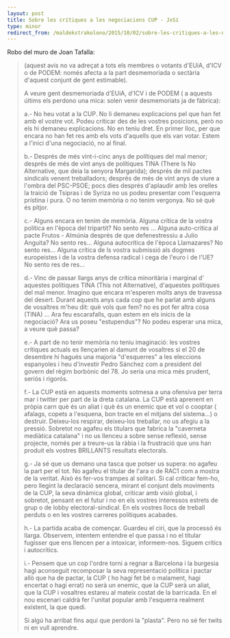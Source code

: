 ```yaml
---
layout: post
title: Sobre les crítiques a les negociacions CUP - JxSí
type: minor
redirect_from: /maldekstrakolono/2015/10/02/sobre-les-critiques-a-les-negociacions-cup-jxsi.html
---
```


Robo del muro de Joan Tafalla:

> (aquest avis no va adreçat a tots els membres o votants d'EUiA, d'ICV o de PODEM: només afecta a la part desmemoriada o sectària d'aquest conjunt de gent estimable).
> 
> A veure gent desmemoriada d'EUiA, d'ICV i de PODEM ( a aquests últims els perdono una mica: solen venir desmemoriats ja de fàbrica):
> 
> a.- No heu votat a la CUP. No li demaneu explicacions pel que han fet amb el vostre vot. Podeu criticar des de les vostres posicions, però no els hi demaneu explicacions. No en teniu dret. En primer lloc, per que encara no han fet res amb els vots d'aquells que els van votar. Estem a l'inici d'una negociació, no al final.
> 
> b.- Després de més vint-i-cinc anys de polítiques del mal menor; després de més de vint anys de polítiques TINA (There Is No Alternative, que deia la senyora Margarida); després de mil pactes sindicals venent treballadors; després de més de vint anys de viure a l'ombra del PSC-PSOE; pocs dies després d'aplaudir amb les orelles la traició de Tsipras i de Syriza no us podeu presentar com l'esquerra prístina i pura. O no tenim memòria o no tenim vergonya. No sé què és pitjor.
> 
> c.- Alguns encara en tenim de memòria. Alguna crítica de la vostra política en l'època del tripartit? No sento res ... Alguna auto-crítica al pacte Frutos - Almúnia després de que defenestressiu a Julio Anguita? No sento res... Alguna autocrítica de l'època Llamazares? No sento res... Alguna crítica de ls vostra submissió als dogmes europeistes i de la vostra defensa radical i cega de l'euro i de l'UE? No sento res de res...
> 
> d.- Vinc de passar llargs anys de crítica minoritària i marginal d' aquestes polítiques TINA (This not Alternative), d'aquestes polítiques del mal menor. Imagino que encara m'esperen molts anys de travessa del desert. Durant aquests anys cada cop que he parlat amb alguns de vosaltres m'heu dit: què vols que fem? no es pot fer altra cosa (TINA) ... Ara feu escarafalls, quan estem en els inicis de la negociació? Ara us poseu "estupendus"? No podeu esperar una mica, a veure què passa?
> 
> e.- A part de no tenir memòria no teniu imaginació: les vostres crítiques actuals es llençarien al damunt de vosaltres si el 20 de desembre hi hagués una majoria "d'esquerres" a les eleccions espanyoles i heu d'investir Pedro Sánchez com a president del govern del règim borbònic del 78\. Jo seria una mica més prudent, seriós i rigorós.
> 
> f.- La CUP està en aquests moments sotmesa a una ofensiva per terra mar i twitter per part de la dreta catalana. La CUP està aprenent en pròpia carn què és un aliat i què és un enemic que et vol o cooptar ( afalags, copets a l'esquena, bon tracte en el mitjans del sistema...) o destruir. Deixeu-los respirar, deixeu-los treballar, no us afegiu a la pressió. Sobretot no agafeu els titulars que fabrica la "caverneta mediàtica catalana" i no us llenceu a sobre sense reflexió, sense projecte, només per a treure-us la ràbia i la frustració que uns han produit els vostres BRILLANTS resultats electorals.
> 
> g.- Ja sé que us demano una tasca que potser us supera: no agafeu la part per el tot. No agafeu el titular de l'ara o de RAC1 com a mostra de la veritat. Això és fer-vos trampes al solitari. Si cal criticar fem-ho, pero llegint la declaració sencera, mirant el conjunt dels moviments de la CUP, la seva dinàmica global, criticar amb visió global, i sobretot, pensant en el futur i no en els vostres interessos estrets de grup o de lobby electoral-sindical. En els vostres llocs de treball perduts o en les vostres carreres polítiques acabades.
> 
> h.- La partida acaba de començar. Guardeu el ciri, que la processó és llarga. Observem, intentem entendre el que passa i no el títular fugísser que ens llencen per a intoxicar, informem-nos. Siguem crítics i autocrítics.
> 
> i.- Pensem que un cop l'ordre torni a regnar a Barcelona i la burgesia hagi aconseguit recomposar la seva representació política i pactar allò que ha de pactar, la CUP ( ho hagi fet bé o malament, hagi encertat o hagi errat) no serà un enemic, que la CUP serà un aliat, que la CUP i vosaltres estareu al mateix costat de la barricada. En el nou escenari caldrà fer l'unitat popular amb l'esquerra realment existent, la que quedi.
> 
> Si algú ha arribat fins aquí que perdoni la "plasta". Pero no sé fer twits ni en vull aprendre.
